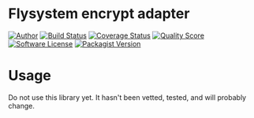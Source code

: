 # Flysystem encrypt adapter

[![Author](http://img.shields.io/badge/author-@chrisleppanen-blue.svg?style=flat-square)](https://twitter.com/chrisleppanen)
[![Build Status](https://img.shields.io/travis/twistor/flysystem-encrypt-adapter/master.svg?style=flat-square)](https://travis-ci.org/twistor/flysystem-encrypt-adapter)
[![Coverage Status](https://img.shields.io/scrutinizer/coverage/g/twistor/flysystem-encrypt-adapter.svg?style=flat-square)](https://scrutinizer-ci.com/g/twistor/flysystem-encrypt-adapter/code-structure)
[![Quality Score](https://img.shields.io/scrutinizer/g/twistor/flysystem-encrypt-adapter.svg?style=flat-square)](https://scrutinizer-ci.com/g/twistor/flysystem-encrypt-adapter/)
[![Software License](https://img.shields.io/badge/license-MIT-brightgreen.svg?style=flat-square)](LICENSE)
[![Packagist Version](https://img.shields.io/packagist/v/twistor/flysystem-encrypt-adapter.svg?style=flat-square)](https://packagist.org/packages/twistor/flysystem-encrypt-adapter)

# Usage
Do not use this library yet. It hasn't been vetted, tested, and will probably
change.
